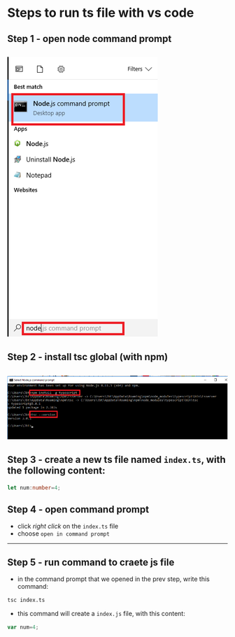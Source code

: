 # Steps to run ts file with vs code
## Step 1 - open node command prompt
![picture](step1.png)
---
## Step 2 - install tsc global (with npm)
![picture](step2.png)
---
## Step 3 - create a new ts file named `index.ts`, with the following content:
```typescript
let num:number=4;
```

## Step 4 - open command prompt
* click *right click* on the `index.ts` file
* choose `open in command prompt`
---
## Step 5 - run command to craete js file
* in the command prompt that we opened in the prev step, write this command:
```bash
tsc index.ts
```
* this command will create a `index.js` file, with this content:
```javascript
var num=4;
```



